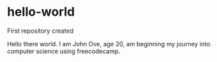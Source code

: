 # hello-world
First repository created

Hello there world. I am John Ove, age 20, am beginning my journey into computer science using freecodecamp. 
